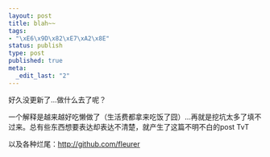 ```yaml
--- 
layout: post
title: blah~~
tags: 
- "\xE6\x9D\x82\xE7\xA2\x8E"
status: publish
type: post
published: true
meta: 
  _edit_last: "2"
---
```

好久没更新了...做什么去了呢？

一个解释是越来越好吃懒做了（生活费都拿来吃饭了囧）...再就是挖坑太多了填不过来。总有些东西想要表达却表达不清楚，就产生了这篇不明不白的post TvT

以及各种烂尾：http://github.com/fleurer
